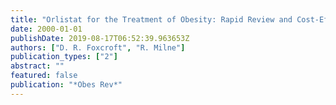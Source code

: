 ```yaml
---
title: "Orlistat for the Treatment of Obesity: Rapid Review and Cost-Effectiveness Model"
date: 2000-01-01
publishDate: 2019-08-17T06:52:39.963653Z
authors: ["D. R. Foxcroft", "R. Milne"]
publication_types: ["2"]
abstract: ""
featured: false
publication: "*Obes Rev*"
---
```


